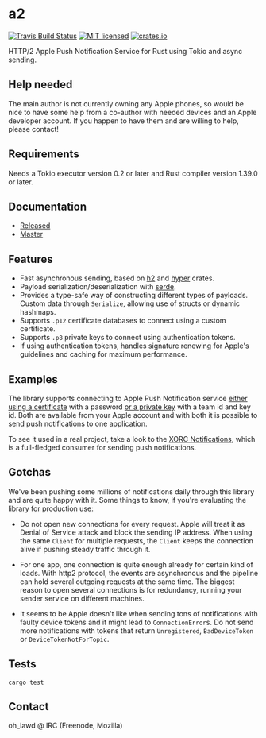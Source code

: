 # a2

[![Travis Build Status](https://travis-ci.org/pimeys/a2.svg?branch=master)](https://travis-ci.org/pimeys/a2)
[![MIT licensed](https://img.shields.io/badge/license-MIT-blue.svg)](./LICENSE)
[![crates.io](http://meritbadge.herokuapp.com/a2)](https://crates.io/crates/a2)

HTTP/2 Apple Push Notification Service for Rust using Tokio and async sending.

## Help needed

The main author is not currently owning any Apple phones, so would be nice to have some help from a co-author with needed devices and an Apple developer account. If you happen to have them and are willing to help, please contact!

## Requirements

Needs a Tokio executor version 0.2 or later and Rust compiler version 1.39.0 or later.

## Documentation

* [Released](https://docs.rs/a2/)
* [Master](https://pimeys.github.io/a2/master/)

## Features

* Fast asynchronous sending, based on [h2](https://github.com/carllerche/h2) and
  [hyper](https://github.com/hyperium/hyper) crates.
* Payload serialization/deserialization with
  [serde](https://github.com/serde-rs/serde).
* Provides a type-safe way of constructing different types of payloads. Custom
  data through `Serialize`, allowing use of structs or dynamic hashmaps.
* Supports `.p12` certificate databases to connect using a custom certificate.
* Supports `.p8` private keys to connect using authentication tokens.
* If using authentication tokens, handles signature renewing for Apple's guidelines
  and caching for maximum performance.

## Examples

The library supports connecting to Apple Push Notification service [either using
a
certificate](https://github.com/pimeys/a2/blob/master/examples/certificate_client.rs)
with a password [or a private
key](https://github.com/pimeys/a2/blob/master/examples/token_client.rs) with
a team id and key id. Both are available from your Apple account and with both
it is possible to send push notifications to one application.

To see it used in a real project, take a look to the [XORC
Notifications](https://github.com/xray-tech/xorc-notifications), which is a
full-fledged consumer for sending push notifications.

## Gotchas

We've been pushing some millions of notifications daily through this library and
are quite happy with it. Some things to know, if you're evaluating the library
for production use:

* Do not open new connections for every request. Apple will treat it as Denial of Service attack and block the sending IP address. When using the same `Client` for multiple requests, the `Client` keeps the connection alive if pushing steady traffic through it.

* For one app, one connection is quite enough already for certain kind of
  loads. With http2 protocol, the events are asynchronous and the pipeline can
  hold several outgoing requests at the same time. The biggest reason to open
  several connections is for redundancy, running your sender service on different
  machines.

* It seems to be Apple doesn't like when sending tons of notifications with
  faulty device tokens and it might lead to `ConnectionError`s. Do not send more
  notifications with tokens that return `Unregistered`, `BadDeviceToken` or
  `DeviceTokenNotForTopic`.

## Tests

`cargo test`

## Contact

oh_lawd @ IRC (Freenode, Mozilla)
